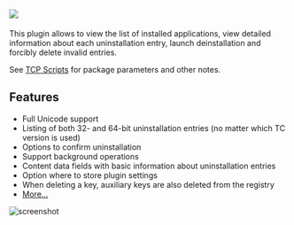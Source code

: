 # [![](https://img.shields.io/chocolatey/v/tcp-uninstaller.svg?color=red&label=tcp-uninstaller)](https://chocolatey.org/packages/tcp-uninstaller)

This plugin allows to view the list of installed applications, view detailed information about each uninstallation entry, launch deinstallation and forcibly delete invalid entries.

See [TCP Scripts](https://chocolatey.org/packages/tcps) for package parameters and other notes.

## Features

- Full Unicode support
- Listing of both 32- and 64-bit uninstallation entries (no matter which TC version is used)
- Options to confirm uninstallation
- Support background operations
- Content data fields with basic information about uninstallation entries
- Option where to store plugin settings
- When deleting a key, auxiliary keys are also deleted from the registry
- [More...](http://flint-inc.ru/eng/info/uninstaller64.html)

![screenshot](https://cdn.rawgit.com/majkinetor/chocolatey/master/tcp/tcp-uninstaller/screenshot.png)
